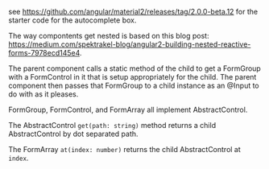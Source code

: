 see https://github.com/angular/material2/releases/tag/2.0.0-beta.12 for the starter code for the autocomplete box.

The way compontents get nested is based on this blog post: https://medium.com/spektrakel-blog/angular2-building-nested-reactive-forms-7978ecd145e4. 

The parent component calls a static method of the child to get a FormGroup with a FormControl in it that is setup appropriately for the child. The parent component then passes that FormGroup to a child instance as an @Input to do with as it pleases.

FormGroup, FormControl, and FormArray all implement AbstractControl.

The AbstractControl `get(path: string)` method returns a child AbstractControl by dot separated path. 

The FormArray `at(index: number)` returns the child AbstractControl at `index`.
